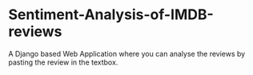 # Sentiment-Analysis-of-IMDB-reviews
A Django based Web Application where you can analyse the reviews by pasting the review in the textbox.
